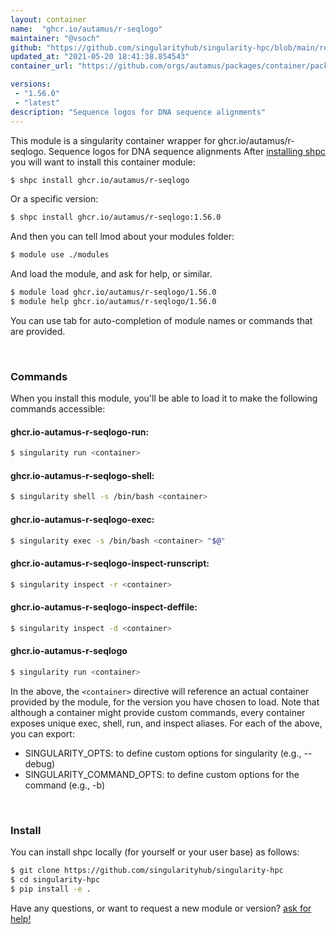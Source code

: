 ```yaml
---
layout: container
name:  "ghcr.io/autamus/r-seqlogo"
maintainer: "@vsoch"
github: "https://github.com/singularityhub/singularity-hpc/blob/main/registry/ghcr.io/autamus/r-seqlogo/container.yaml"
updated_at: "2021-05-20 18:41:38.854543"
container_url: "https://github.com/orgs/autamus/packages/container/package/r-seqlogo"

versions:
 - "1.56.0"
 - "latest"
description: "Sequence logos for DNA sequence alignments"
---
```


This module is a singularity container wrapper for ghcr.io/autamus/r-seqlogo.
Sequence logos for DNA sequence alignments
After [installing shpc](#install) you will want to install this container module:

```bash
$ shpc install ghcr.io/autamus/r-seqlogo
```

Or a specific version:

```bash
$ shpc install ghcr.io/autamus/r-seqlogo:1.56.0
```

And then you can tell lmod about your modules folder:

```bash
$ module use ./modules
```

And load the module, and ask for help, or similar.

```bash
$ module load ghcr.io/autamus/r-seqlogo/1.56.0
$ module help ghcr.io/autamus/r-seqlogo/1.56.0
```

You can use tab for auto-completion of module names or commands that are provided.

<br>

### Commands

When you install this module, you'll be able to load it to make the following commands accessible:

#### ghcr.io-autamus-r-seqlogo-run:

```bash
$ singularity run <container>
```

#### ghcr.io-autamus-r-seqlogo-shell:

```bash
$ singularity shell -s /bin/bash <container>
```

#### ghcr.io-autamus-r-seqlogo-exec:

```bash
$ singularity exec -s /bin/bash <container> "$@"
```

#### ghcr.io-autamus-r-seqlogo-inspect-runscript:

```bash
$ singularity inspect -r <container>
```

#### ghcr.io-autamus-r-seqlogo-inspect-deffile:

```bash
$ singularity inspect -d <container>
```



#### ghcr.io-autamus-r-seqlogo

```bash
$ singularity run <container>
```


In the above, the `<container>` directive will reference an actual container provided
by the module, for the version you have chosen to load. Note that although a container
might provide custom commands, every container exposes unique exec, shell, run, and
inspect aliases. For each of the above, you can export:

 - SINGULARITY_OPTS: to define custom options for singularity (e.g., --debug)
 - SINGULARITY_COMMAND_OPTS: to define custom options for the command (e.g., -b)

<br>
  
### Install

You can install shpc locally (for yourself or your user base) as follows:

```bash
$ git clone https://github.com/singularityhub/singularity-hpc
$ cd singularity-hpc
$ pip install -e .
```

Have any questions, or want to request a new module or version? [ask for help!](https://github.com/singularityhub/singularity-hpc/issues)